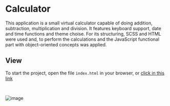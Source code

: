 # Calculator
This application is a small virtual calculator capable of doing addition, subtraction, multiplication and division. It features keyboard support, date and time functions and theme choise. For its structuring, SCSS and HTML were used and, to perform the calculations and the JavaScript functional part with object-oriented concepts was applied.

## View 

To start the project, open the file ```index.html``` in your browser, or [click in this link](https://gabrielnicolim.github.io/Calculator/)

<br>

![image](https://user-images.githubusercontent.com/69210720/123549774-ce108500-d740-11eb-993d-d0c9b145d6ea.png)

